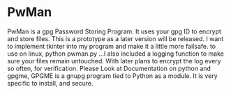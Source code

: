 # PwMan
PwMan is a gpg Password Storing Program. It uses your gpg ID to encrypt and store files. This is a prototype as a later version will be released. I want to implement tkinter into my program and make it a little more failsafe. to use on linux, python pwman.py ...I also included a logging function to make sure your files remain untouched. With later plans to encrypt the log every so often, for verification. Please Look at Documentation on python and gpgme, GPGME is a gnupg program tied to Python as a module. It is very specific to install, and secure.

